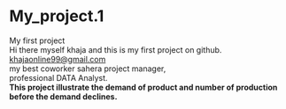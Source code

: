 # My_project.1
My first project 
<br>
Hi there myself khaja and this is my first project on github.
<br>
khajaonline99@gmail.com
<br>
my best coworker sahera project manager,
<br>
professional DATA Analyst.
<br>
<strong>This project illustrate the demand of product and number of production before the demand declines.
<br>


